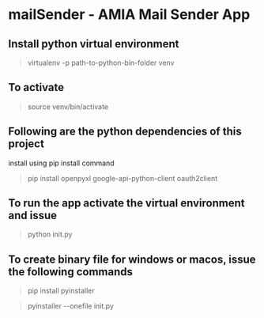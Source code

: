 # mailSender - AMIA Mail Sender App #

## Install python virtual environment
>virtualenv -p path-to-python-bin-folder venv

## To activate
>source venv/bin/activate

## Following are the python dependencies of this project
install using pip install command
> pip install openpyxl google-api-python-client oauth2client

## To run the app activate the virtual environment and issue 
> python init.py

## To create binary file for windows or macos, issue the following commands
>pip install pyinstaller

>pyinstaller --onefile init.py
